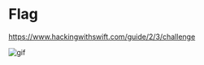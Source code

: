 # Flag

https://www.hackingwithswift.com/guide/2/3/challenge

![gif](https://user-images.githubusercontent.com/121390723/213568024-b2bd8662-9ea4-41e5-b96b-7fc6d27df8c0.gif)

